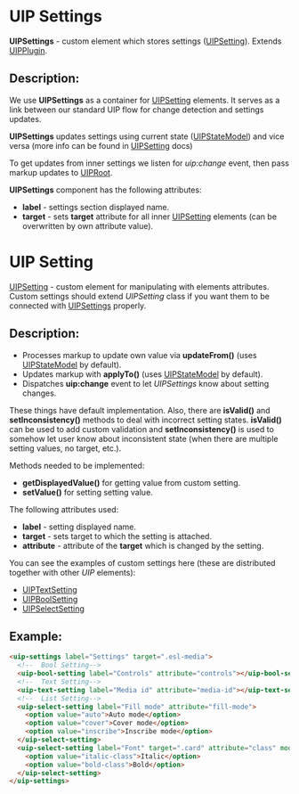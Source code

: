 # UIP Settings

**UIPSettings** - custom element which stores settings ([UIPSetting](src/settings/setting/README.md)).
Extends [UIPPlugin](src/core/base/README.md#uip-plugin).

## Description:

We use **UIPSettings** as a container for [UIPSetting](src/settings/setting/README.md) elements. It serves as a link between
our standard UIP flow for change detection and settings updates.

**UIPSettings** updates settings using current state ([UIPStateModel](src/core/base/README.md#uip-state-model))
and vice versa (more info can be found in [UIPSetting](src/settings/setting/README.md) docs)


To get updates from inner settings we listen for *uip:change* event, then pass markup updates to [UIPRoot](src/core/base/README.md#uip-root).

**UIPSettings** component has the following attributes:
- **label** - settings section displayed name.
- **target** - sets **target** attribute for all inner [UIPSetting](src/settings/setting/README.md) elements (can be overwritten
  by own attribute value).

# UIP Setting

[UIPSetting](src/settings/setting/README.md) - custom element for manipulating with elements attributes. Custom settings should extend
*UIPSetting* class if you want them to be connected with [UIPSettings](src/plugins/settings/README.md) properly.

## Description:

- Processes markup to update own value via **updateFrom()** (uses [UIPStateModel](src/core/base/README.md#uip-state-model) by default).
- Updates markup with **applyTo()** (uses [UIPStateModel](src/core/base/README.md#uip-state-model) by default).
- Dispatches **uip:change** event to let *UIPSettings* know about setting changes.

These things have default implementation. Also, there are **isValid()** and **setInconsistency()** methods to deal with
incorrect setting states. **isValid()** can be used to add custom validation and **setInconsistency()** is used to somehow
let user know about inconsistent state (when there are multiple setting values, no target, etc.).

Methods needed to be implemented:
- **getDisplayedValue()** for getting value from custom setting.
- **setValue()** for setting setting value.

The following attributes used:
- **label** - setting displayed name.
- **target** - sets target to which the setting is attached.
- **attribute** - attribute of the **target** which is changed by the setting.

You can see the examples of custom settings here (these are distributed together with other *UIP* elements):
- [UIPTextSetting](src/settings/text-setting/README.md)
- [UIPBoolSetting](src/settings/bool-setting/README.md)
- [UIPSelectSetting](src/settings/select-setting/README.md)
  
## Example:

```html
<uip-settings label="Settings" target=".esl-media">
  <!--  Bool Setting-->
  <uip-bool-setting label="Controls" attribute="controls"></uip-bool-setting>
  <!--  Text Setting-->
  <uip-text-setting label="Media id" attribute="media-id"></uip-text-setting>
  <!--  List Setting-->
  <uip-select-setting label="Fill mode" attribute="fill-mode">
    <option value="auto">Auto mode</option>
    <option value="cover">Cover mode</option>
    <option value="inscribe">Inscribe mode</option>
  </uip-select-setting>
  <uip-select-setting label="Font" target=".card" attribute="class" mode="append">
    <option value="italic-class">Italic</option>
    <option value="bold-class">Bold</option>
  </uip-select-setting>
</uip-settings>
```
